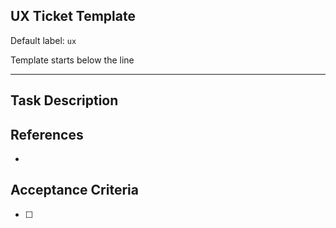 ## UX Ticket Template
Default label: `ux`

Template starts below the line

------------
## Task Description


## References
*

## Acceptance Criteria
- [ ]

